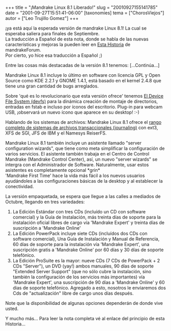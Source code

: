 +++
title = "¡Mandrake Linux 8.1 Liberado!"
slug = "20010927155141785"
date = "2001-09-27T15:51:41-06:00"
[taxonomies]
tema = ["ChorosViejos"]
autor = ["Leo Trujillo Gomez"]
+++

¡ya está aquí la esperada versión de mandrake Linux 8.1! La cual se
esperaba saliera para finales de Septiembre.  
La traducción a Español de esta nota, donde se habla de las nuevas
características y mejoras la pueden leer en [Esta
Historia](http://www.mandrakeforum.com/article.php?sid=1228?=es) de
mandrakeForum.  
Por cierto, yo hice esa traducción a Español ;)

Entre las cosas más destacadas de la versión 8.1 tenemos:
\[...Continúa...\]

<!-- more -->
Mandrake Linux 8.1 incluye lo último en software con licencia GPL y Open
Source como KDE 2.2.1 y GNOME 1.4.1, está basado en el kernel 2.4.8 que
tiene una gran cantidad de bugs arreglados.

Sobre 'qué es lo revolucionario que esta versión ofrece' tenemos
<a href="http://www.atnf.csiro.au/~rgooch/linux/docs/devfs.html"
target="links">El Device File System (devfs)</a> para la dinámica
creación de montaje de directorios, entradas en fstab e incluso por
íconos del escritorio. Plug-in para webcam USB, ¡observará un nuevo
ícono que aparece en su desktop! :-)

Hablando de los sistemas de archivos: Mandrake Linux 8.1 ofrece el
<a href="http://mandrakeforum.com/article.php?sid=1212?=en"
target="links">rango completo de sistemas de archivos transaccionales
(journaling)</a> con ext3, XFS de SGI, JFS de IBM y el Namesys ReiserFS.

Mandrake Linux 8.1 también incluye un asistente llamado "server
configuration wizards", que tiene como meta simplificar la configuración
de varios servicios. El asistente también trabaja en el Centro de
Control Mandrake (Mandrake Control Center), así, un nuevo "server
wizards" se intergra con el Administrador de Software. Naturalmente,
usar estos asistentes es completamente opcional \*grin\*  
'Mandrake First Time' hace la vida más fácil a los nuevos usuarios
ayudándoles a las configuraciones básicas de la desktop y al establecer
la conectividad.

La versión empaquetada, se espera que llegue a las calles a mediados de
Octubre, llegando en tres variedades:

1.  La Edición Estándar con tres CDs (incluído un CD con software
    comercial) y la Guía de Instalación, más treinta días de soporte
    para la instalación oficial libres de cargo vía 'Mandrake Expert' y
    treinta días de suscripción a 'Mandrake Online'
2.  La Edición PowerPack incluye siete CDs (incluídos dos CDs con
    software comercial), Una Guía de Instalación y Manual de Referencia,
    60 días de soporte para la instalación vía 'Mandrake Expert', una
    suscripción gratis a 'Mandrake Online' por 60 días y 30 días de
    soporte telefónico.
3.  La Edición ProSuite es la mayor: nueve CDs (7 CDs de PowerPack + 2
    CDs "Server"), un DVD (yay!) ambos manuales, 90 días de soporte
    "Extended Server Support" (que no sólo cubre la instalación, sino
    también la configuración de los servicios más importantes) vía
    'Mandrake Expert', una suscripción de 90 días a 'Mandrake Online' y
    60 dias de soporte telefónico. Agregado a esto, nosotros le
    enviaremos dos Cds de "actualización" libre de cargo unos días
    después.

Note que la disponibilidad de algunas opciones dependerán de donde vive
usted.

Y mucho más... Para leer la nota completa vé al enlace del principio de
esta Historia...

